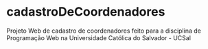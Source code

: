 # cadastroDeCoordenadores
Projeto Web de cadastro de coordenadores feito para a disciplina de Programação Web na Universidade Católica do Salvador - UCSal
